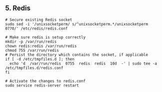 ## 5. Redis

    # Secure existing Redis socket
    sudo sed -i '/unixsocketperm/ s/^unixsocketperm.*/unixsocketperm 0770/' /etc/redis/redis.conf

    # Make sure redis is setup correctly
    mkdir -p /var/run/redis
    chown redis:redis /var/run/redis
    chmod 755 /var/run/redis
    # Persist the directory which contains the socket, if applicable
    if [ -d /etc/tmpfiles.d ]; then
      echo 'd  /var/run/redis  0755  redis  redis  10d  -' | sudo tee -a /etc/tmpfiles.d/redis.conf
    fi
    
    # Activate the changes to redis.conf
    sudo service redis-server restart
